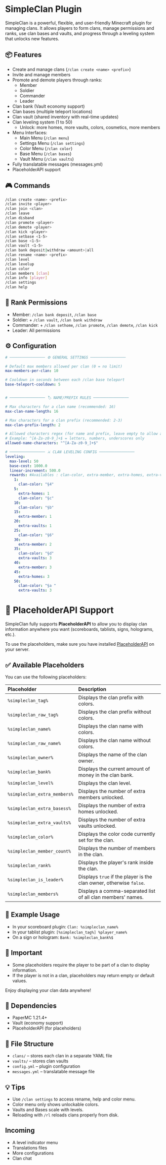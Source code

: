 # SimpleClan Plugin

SimpleClan is a powerful, flexible, and user-friendly Minecraft plugin for managing clans. It allows players to form clans, manage permissions and ranks, use clan bases and vaults, and progress through a leveling system that unlocks new features.

## 📦 Features

- Create and manage clans (`/clan create <name> <prefix>`)
- Invite and manage members
- Promote and demote players through ranks:
  - Member
  - Soldier
  - Commander
  - Leader
- Clan bank (Vault economy support)
- Clan bases (multiple teleport locations)
- Clan vault (shared inventory with real-time updates)
- Clan leveling system (1 to 50)
  - Unlock: more homes, more vaults, colors, cosmetics, more members
- Menu Interfaces:
  - Main Menu (`/clan menu`)
  - Settings Menu (`/clan settings`)
  - Color Menu (`/clan color`)
  - Base Menu (`/clan bases`)
  - Vault Menu (`/clan vaults`)
- Fully translatable messages (messages.yml)
- PlaceholderAPI support

## 🎮 Commands

```bash
/clan create <name> <prefix>
/clan invite <player>
/clan join <clan>
/clan leave
/clan disband
/clan promote <player>
/clan demote <player>
/clan kick <player>
/clan setbase <1-5>
/clan base <1-5>
/clan vault <1-5>
/clan bank deposit|withdraw <amount>|all
/clan rename <name> <prefix>
/clan level
/clan levelup
/clan color
/clan members [clan]
/clan info [player]
/clan settings
/clan help
```

## 🔐 Rank Permissions

- Member: `/clan bank deposit`, `/clan base`
- Soldier: + `/clan vault`, `/clan bank withdraw`
- Commander: + `/clan sethome`, `/clan promote`, `/clan demote`, `/clan kick`
- Leader: All permissions

## ⚙️ Configuration

```yaml
# ──────────────── ⚙️ GENERAL SETTINGS ────────────────

# Default max members allowed per clan (0 = no limit)
max-members-per-clan: 10

# Cooldown in seconds between each /clan base teleport
base-teleport-cooldown: 5


# ──────────────── 🏷️ NAME/PREFIX RULES ────────────────

# Max characters for a clan name (recommended: 16)
max-clan-name-length: 16

# Max characters for a clan prefix (recommended: 2-3)
max-clan-prefix-length: 2

# Allowed characters regex (for name and prefix, leave empty to allow anything)
# Example: ^[A-Za-z0-9_]+$ = letters, numbers, underscores only
allowed-name-characters: "^[A-Za-z0-9_]+$"

# ──────────────── ⚔️ CLAN LEVELING CONFIG ────────────────
leveling:
  max-level: 50
  base-cost: 1000.0
  linear-increment: 500.0
  rewards: #Availables : clan-color, extra-member, extra-homes, extra-vaults
    1:
      clan-color: "§4"
    5:
      extra-homes: 1
      clan-color: "§c"
    10:
      clan-color: "§b"
    15:
      extra-member: 1
    20:
      extra-vaults: 1
    25:
      clan-color: "§6"
    30:
      extra-member: 2
    35:
      clan-color: "§d"
      extra-vaults: 3
    40:
      extra-member: 3
    45:
      extra-homes: 3
    50:
      clan-color: "§a "
      extra-vaults: 3


```

# 📄 PlaceholderAPI Support

SimpleClan fully supports **PlaceholderAPI** to allow you to display clan information anywhere you want (scoreboards, tablists, signs, holograms, etc.).

To use the placeholders, make sure you have installed [PlaceholderAPI](https://www.spigotmc.org/resources/placeholderapi.6245/) on your server.

## ✅ Available Placeholders

You can use the following placeholders:

| Placeholder | Description |
|:---|:---|
| `%simpleclan_tag%` | Displays the clan prefix with colors. |
| `%simpleclan_raw_tag%` | Displays the clan prefix without colors. |
| `%simpleclan_name%` | Displays the clan name with colors. |
| `%simpleclan_raw_name%` | Displays the clan name without colors. |
| `%simpleclan_owner%` | Displays the name of the clan owner. |
| `%simpleclan_bank%` | Displays the current amount of money in the clan bank. |
| `%simpleclan_level%` | Displays the clan level. |
| `%simpleclan_extra_members%` | Displays the number of extra members unlocked. |
| `%simpleclan_extra_basess%` | Displays the number of extra homes unlocked. |
| `%simpleclan_extra_vaults%` | Displays the number of extra vaults unlocked. |
| `%simpleclan_color%` | Displays the color code currently set for the clan. |
| `%simpleclan_member_count%` | Displays the number of members in the clan. |
| `%simpleclan_rank%` | Displays the player's rank inside the clan. |
| `%simpleclan_is_leader%` | Displays `true` if the player is the clan owner, otherwise `false`. |
| `%simpleclan_members%` | Displays a comma-separated list of all clan members' names. |

## 🔧 Example Usage

- In your scoreboard plugin: `Clan: %simpleclan_name%`
- In your tablist plugin: `[%simpleclan_tag%] %player_name%`
- On a sign or hologram: `Bank: %simpleclan_bank%$`

## 📢 Important

- Some placeholders require the player to be part of a clan to display information.
- If the player is not in a clan, placeholders may return empty or default values.

Enjoy displaying your clan data anywhere!

## 🧩 Dependencies

- PaperMC 1.21.4+
- Vault (economy support)
- PlaceholderAPI (for placeholders)

## 📁 File Structure

- `clans/` – stores each clan in a separate YAML file
- `vaults/` – stores clan vaults
- `config.yml` – plugin configuration
- `messages.yml` – translatable message file

## 💡 Tips

- Use `/clan settings` to access rename, help and color menu.
- Color menu only shows unlockable colors.
- Vaults and Bases scale with levels.
- Reloading with `/rl` reloads clans properly from disk.

## Incoming

- A level indicator menu
- Translations files
- More configurations
- Clan chat
